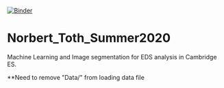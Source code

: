 [![Binder](https://mybinder.org/badge_logo.svg)](https://mybinder.org/v2/gh/tothnorbi98/Summer_2020/d0b97466c37779676b3ee70030d5ef8b8b62a91e)
# Norbert_Toth_Summer2020
Machine Learning and Image segmentation for EDS analysis in Cambridge ES.

**Need to remove "Data/" from loading data file


